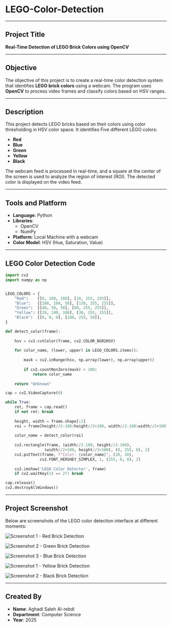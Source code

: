 # LEGO-Color-Detection

---

## Project Title  
**Real-Time Detection of LEGO Brick Colors using OpenCV**

---

## Objective  
The objective of this project is to create a real-time color detection system that identifies **LEGO brick colors** using a webcam. The program uses **OpenCV** to process video frames and classify colors based on HSV ranges.

---

## Description  
This project detects LEGO bricks based on their colors using color thresholding in HSV color space. It identifies Five different LEGO colors:

- **Red**
- **Blue**
- **Green**
- **Yellow**
- **Black**

The webcam feed is processed in real-time, and a square at the center of the screen is used to analyze the region of interest (ROI). The detected color is displayed on the video feed.

---

## Tools and Platform  
- **Language**: Python  
- **Libraries**:
  - OpenCV
  - NumPy  
- **Platform**: Local Machine with a webcam  
- **Color Model**: HSV (Hue, Saturation, Value)

---

## LEGO Color Detection Code  

```python
import cv2
import numpy as np


LEGO_COLORS = {
    "Red":    [[0, 100, 100], [10, 255, 255]],
    "Blue":   [[100, 100, 50], [130, 255, 255]],
    "Green":  [[40, 50, 50], [80, 255, 255]],
    "Yellow": [[20, 100, 100], [30, 255, 255]],
    "Black":  [[0, 0, 0], [180, 255, 50]],        
}

def detect_color(frame):
    
    hsv = cv2.cvtColor(frame, cv2.COLOR_BGR2HSV)
    
    for color_name, (lower, upper) in LEGO_COLORS.items():
        
        mask = cv2.inRange(hsv, np.array(lower), np.array(upper))
        
        if cv2.countNonZero(mask) > 100:  
            return color_name
    
    return "Unknown"

cap = cv2.VideoCapture(0)

while True:
    ret, frame = cap.read()
    if not ret: break
    
    height, width = frame.shape[:2]
    roi = frame[height//2-100:height//2+100, width//2-100:width//2+100]
    
    color_name = detect_color(roi)
    
    cv2.rectangle(frame, (width//2-100, height//2-100), 
                 (width//2+100, height//2+100), (0, 255, 0), 2)
    cv2.putText(frame, f"Color: {color_name}", (10, 30), 
               cv2.FONT_HERSHEY_SIMPLEX, 1, (255, 0, 0), 2)
    
    cv2.imshow('LEGO Color Detector', frame)
    if cv2.waitKey(1) == 27: break  

cap.release()
cv2.destroyAllWindows()

```

---

## Project Screenshot  
Below are screenshots of the LEGO color detection interface at different moments:

![Screenshot 1 - Red Brick Detection](screenshot-red.jpg)

![Screenshot 2 - Green Brick Detection](screenshot-green.jpg)

![Screenshot 3 - Blue Brick Detection](screenshot-blue.jpg)

![Screenshot 1 - Yellow Brick Detection](screenshot-yellow.jpg)

![Screenshot 2 - Black Brick Detection](screenshot-black.jpg)


---

## Created By  
- **Name**: Aghadi Saleh Al-rebdi   
- **Department**: Computer Science  
- **Year**: 2025  
